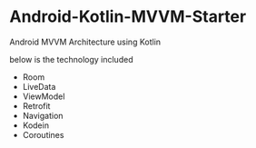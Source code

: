 # Android-Kotlin-MVVM-Starter

Android MVVM Architecture using Kotlin

below is the technology included
- Room
- LiveData
- ViewModel
- Retrofit
- Navigation
- Kodein
- Coroutines
